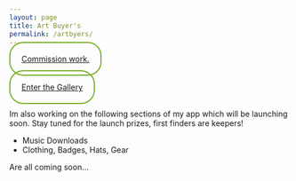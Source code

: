 ```yaml
---
layout: page
title: Art Buyer's
permalink: /artbyers/
---
```


<a href="/commissions" style="border-radius: 25px;
                          border: 2px solid #73AD21;
                          text-align:center;
                          padding: 20px;
                          width: 80vw;
                          height: 200px;"> Commission work.</a>
<br>
<br>
<br>
<a href="/gallery" style="border-radius: 25px;
                          border: 2px solid #73AD21;
                          text-align:center;
                          padding: 20px;
                          width: 80vw;
                          height: 200px;">
Enter the Gallery</a>
<br>
<br>
<p>Im also working on the following sections of my app which will be launching soon. Stay tuned for the launch prizes, first finders are keepers!
</p>
<div class="mylist">
  <ul>    
      <li><a >Music Downloads</a></li>
      <li><a >Clothing, Badges, Hats, Gear</a></li>
  </ul>
Are all coming soon...
</div>
